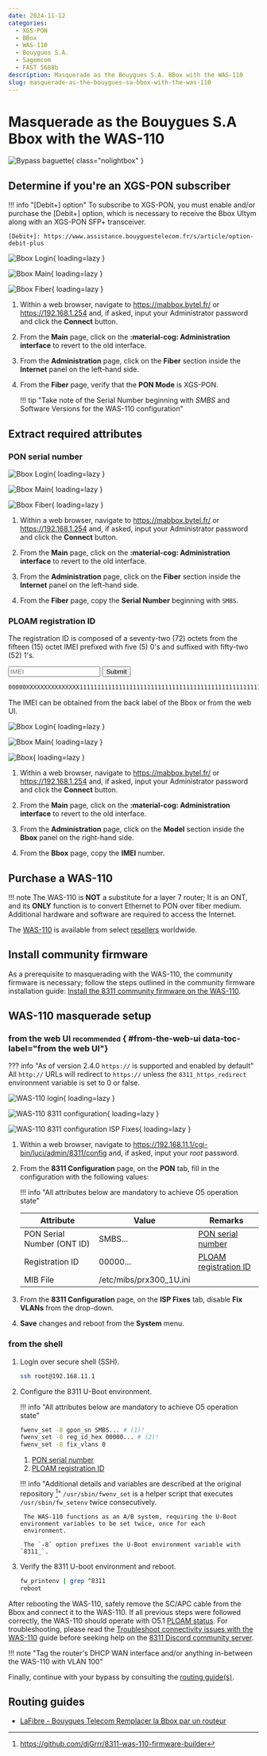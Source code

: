 ```yaml
---
date: 2024-11-12
categories:
  - XGS-PON
  - BBox
  - WAS-110
  - Bouygues S.A.
  - Sagemcom
  - FAST 5688b
description: Masquerade as the Bouygues S.A. BBox with the WAS-110
slug: masquerade-as-the-bouygues-sa-bbox-with-the-was-110
---
```


# Masquerade as the Bouygues S.A Bbox with the WAS-110

![Bypass baguette](masquerade-as-the-bouygues-sa-bbox-on-xgs-pon-with-the-bfw-solutions-was-110/bypass_bbox.webp){ class="nolightbox" }

<!-- more -->
<!-- nocont -->

## Determine if you're an XGS-PON subscriber

!!! info "[Debit+] option"
    To subscribe to XGS-PON, you must enable and/or purchase the [Debit+] option, which is necessary to receive the
    Bbox Ultym along with an XGS-PON SFP+ transceiver.

    [Debit+]: https://www.assistance.bouyguestelecom.fr/s/article/option-debit-plus

<div class="swiper" markdown>

<div class="swiper-slide" markdown>

![Bbox Login](masquerade-as-the-bouygues-sa-bbox-on-xgs-pon-with-the-bfw-solutions-was-110/bbox_login.webp){ loading=lazy }

</div>

<div class="swiper-slide" markdown>

![Bbox Main](masquerade-as-the-bouygues-sa-bbox-on-xgs-pon-with-the-bfw-solutions-was-110/bbox_main.webp){ loading=lazy }

</div>

<div class="swiper-slide" step="4" markdown>

![Bbox Fiber](masquerade-as-the-bouygues-sa-bbox-on-xgs-pon-with-the-bfw-solutions-was-110/bbox_fiber.webp){ loading=lazy }

</div>

</div>

1. Within a web browser, navigate to <https://mabbox.bytel.fr/> or <https://192.168.1.254> and, if asked, input your
   Administrator password and click the __Connect__ button.

2. From the __Main__ page, click on the __:material-cog: Administration interface__ to revert to the old interface.

3. From the __Administration__ page, click on the __Fiber__ section inside the __Internet__ panel on the left-hand side.

4. From the __Fiber__ page, verify that the __PON Mode__ is XGS-PON.

    !!! tip "Take note of the Serial Number beginning with *SMBS* and Software Versions for the WAS-110 configuration"

## Extract required attributes

### PON serial number

<div class="swiper" markdown>

<div class="swiper-slide" markdown>

![Bbox Login](masquerade-as-the-bouygues-sa-bbox-on-xgs-pon-with-the-bfw-solutions-was-110/bbox_login.webp){ loading=lazy }

</div>

<div class="swiper-slide" markdown>

![Bbox Main](masquerade-as-the-bouygues-sa-bbox-on-xgs-pon-with-the-bfw-solutions-was-110/bbox_main.webp){ loading=lazy }

</div>

<div class="swiper-slide" step="4" markdown>

![Bbox Fiber](masquerade-as-the-bouygues-sa-bbox-on-xgs-pon-with-the-bfw-solutions-was-110/bbox_fiber.webp){ loading=lazy }

</div>

</div>

1. Within a web browser, navigate to <https://mabbox.bytel.fr/> or <https://192.168.1.254> and, if asked, input your
   Administrator password and click the __Connect__ button.

2. From the __Main__ page, click on the __:material-cog: Administration interface__ to revert to the old interface.

3. From the __Administration__ page, click on the __Fiber__ section inside the __Internet__ panel on the left-hand side.

4. From the __Fiber__ page, copy the __Serial Number__ beginning with `SMBS`.

### PLOAM registration ID

The registration ID is composed of a seventy-two (72) octets from the fifteen (15) octet IMEI prefixed with five (5)
0's and suffixed with fifty-two (52) 1's.

<div>
  <form onsubmit="document.querySelector('#__code_0 > code').innerHTML = '0'.repeat(5) + escapeHTML(event.target.elements['imei'].value) + '1'.repeat(52); event.preventDefault(); location.assign(`${location.origin}${location.pathname}#ploam-registration-id`)">
    <input type="text" id="imei" placeholder="IMEI" pattern="^[0-9A-Fa-f]{15}$"/>
    <input type="submit" value="Submit" />
  </form>
</div>

``` sh
00000XXXXXXXXXXXXXXX1111111111111111111111111111111111111111111111111111
```

The IMEI can be obtained from the back label of the Bbox or from the web UI.


<div class="swiper" markdown>

<div class="swiper-slide" markdown>

![Bbox Login](masquerade-as-the-bouygues-sa-bbox-on-xgs-pon-with-the-bfw-solutions-was-110/bbox_login.webp){ loading=lazy }

</div>

<div class="swiper-slide" markdown>

![Bbox Main](masquerade-as-the-bouygues-sa-bbox-on-xgs-pon-with-the-bfw-solutions-was-110/bbox_main.webp){ loading=lazy }

</div>

<div class="swiper-slide" step="4" markdown>

![Bbox](masquerade-as-the-bouygues-sa-bbox-on-xgs-pon-with-the-bfw-solutions-was-110/bbox_bbox.webp){ loading=lazy }

</div>

</div>

1. Within a web browser, navigate to <https://mabbox.bytel.fr/> or <https://192.168.1.254> and, if asked, input your
   Administrator password and click the __Connect__ button.

2. From the __Main__ page, click on the __:material-cog: Administration interface__ to revert to the old interface.

3. From the __Administration__ page, click on the __Model__ section inside the __Bbox__ panel on the right-hand side.

4. From the __Bbox__ page, copy the __IMEI__ number.

## Purchase a WAS-110

!!! note
    The WAS-110 is __NOT__ a substitute for a layer 7 router; It is an ONT, and its __ONLY__ function is to convert
    Ethernet to PON over fiber medium. Additional hardware and software are required to access the Internet.

The [WAS-110] is available from select [resellers] worldwide.

 [resellers]: https://pon.wiki/xgs-pon/ont/bfw-solutions/was-110/#value-added-resellers

## Install community firmware

As a prerequisite to masquerading with the WAS-110, the community firmware is necessary; follow the steps
outlined in the community firmware installation guide: [Install the 8311 community firmware on the WAS-110].

  [Install the 8311 community firmware on the WAS-110]: install-the-8311-community-firmware-on-the-was-110.md

## WAS-110 masquerade setup

### from the web UI <small>recommended</small> { #from-the-web-ui data-toc-label="from the web UI"}

??? info "As of version 2.4.0 `https://` is supported and enabled by default"
    All `http://` URLs will redirect to `https://` unless the `8311_https_redirect` environment variable is set to
    0 or false.

<div class="swiper" markdown>

<div class="swiper-slide" markdown>

![WAS-110 login](shared-assets/was_110_luci_login.webp){ loading=lazy }

</div>

<div class="swiper-slide" markdown>

![WAS-110 8311 configuration](shared-assets/was_110_luci_config.webp){ loading=lazy }

</div>

<div class="swiper-slide" markdown>

![WAS-110 8311 configuration ISP Fixes](shared-assets/was_110_luci_config_fixes.webp){ loading=lazy }

</div>

</div>

1. Within a web browser, navigate to
   <https://192.168.11.1/cgi-bin/luci/admin/8311/config>
   and, if asked, input your <em>root</em> password.

2. From the __8311 Configuration__ page, on the __PON__ tab, fill in the configuration with the following values:

    !!! info "All attributes below are mandatory to achieve O5 operation state"

    | Attribute                  | Value                        | Remarks                          |
    | -------------------------- | ---------------------------- | -------------------------------- |
    | PON Serial Number (ONT ID) | SMBS...                      | [PON serial number]              |
    | Registration ID            | 00000...                     | [PLOAM registration ID]          |
    | MIB File                   | /etc/mibs/prx300_1U.ini      |                                  |

    [PON serial number]: #pon-serial-number
    [PLOAM registration ID]: #ploam-registration-id

3. From the __8311 Configuration__ page, on the __ISP Fixes__ tab, disable __Fix VLANs__ from the drop-down.

4. __Save__ changes and reboot from the __System__ menu.

### from the shell

1. Login over secure shell (SSH).

    ``` sh
    ssh root@192.168.11.1
    ```

2. Configure the 8311 U-Boot environment.

    !!! info "All attributes below are mandatory to achieve O5 operation state"

    ``` sh
    fwenv_set -8 gpon_sn SMBS... # (1)!
    fwenv_set -8 reg_id_hex 00000... # (2)!
    fwenv_set -8 fix_vlans 0
    ```

    1. [PON serial number]
    2. [PLOAM registration ID]

    !!! info "Additional details and variables are described at the original repository [^1]"
        `/usr/sbin/fwenv_set` is a helper script that executes `/usr/sbin/fw_setenv` twice consecutively.

        The WAS-110 functions as an A/B system, requiring the U-Boot environment variables to be set twice, once for each
        environment.

        The `-8` option prefixes the U-Boot environment variable with `8311_`.

3. Verify the 8311 U-boot environment and reboot.

    ``` sh
    fw_printenv | grep ^8311
    reboot
    ```

After rebooting the WAS-110, safely remove the SC/APC cable from the Bbox and connect it to the
WAS-110. If all previous steps were followed correctly, the WAS-110 should operate with O5.1 [PLOAM status].
For troubleshooting, please read the [Troubleshoot connectivity issues with the WAS-110] guide before seeking help on
the [8311 Discord community server].

  [PLOAM status]: troubleshoot-connectivity-issues-with-the-was-110.md#ploam-status
  [Troubleshoot connectivity issues with the WAS-110]: troubleshoot-connectivity-issues-with-the-was-110.md
  [8311 Discord community server]: https://discord.com/servers/8311-886329492438671420

!!! note "Tag the router's DHCP WAN interface and/or anything in-between the WAS-110 with VLAN 100"

Finally, continue with your bypass by consulting the [routing guide(s)](#routing-guides).

## Routing guides

* [LaFibre - Bouygues Telecom Remplacer la Bbox par un routeur](https://lafibre.info/remplacer-bbox/)

  [Purchase a WAS-110]: #purchase-a-was-110
  [WAS-110]: ../xgs-pon/ont/bfw-solutions/was-110.md

[^1]: <https://github.com/djGrrr/8311-was-110-firmware-builder>
